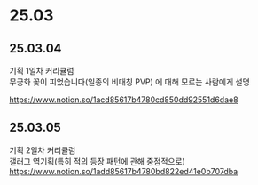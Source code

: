 # 25.03
## 25.03.04
기획 1일차 커리큘럼  
무궁화 꽃이 피었습니다(일종의 비대칭 PVP) 에 대해 모르는 사람에게 설명  
  
https://www.notion.so/1acd85617b4780cd850dd92551d6dae8  
  
## 25.03.05
기획 2일차 커리큘럼  
갤러그 역기획(특히 적의 등장 패턴에 관해 중점적으로)
https://www.notion.so/1add85617b4780bd822ed41e0b707dba
  
